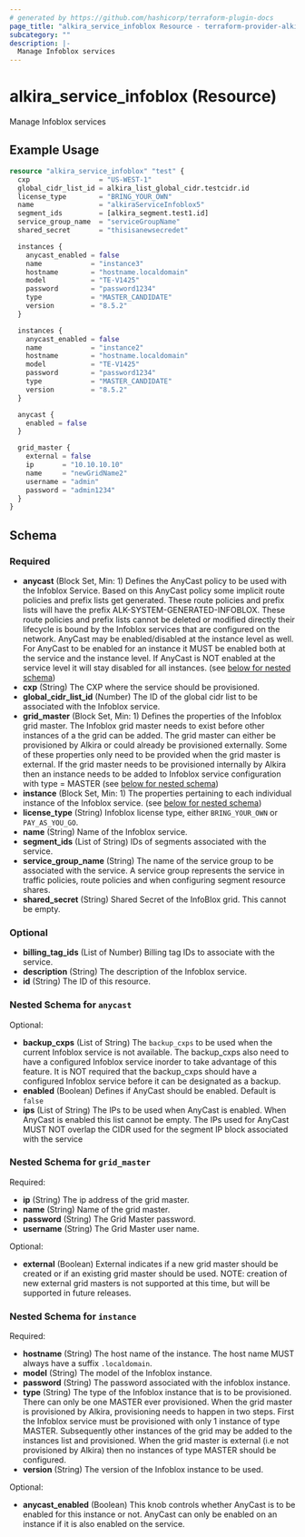 ```yaml
---
# generated by https://github.com/hashicorp/terraform-plugin-docs
page_title: "alkira_service_infoblox Resource - terraform-provider-alkira"
subcategory: ""
description: |-
  Manage Infoblox services
---
```


# alkira_service_infoblox (Resource)

Manage Infoblox services

## Example Usage

```terraform
resource "alkira_service_infoblox" "test" {
  cxp                 = "US-WEST-1"
  global_cidr_list_id = alkira_list_global_cidr.testcidr.id
  license_type        = "BRING_YOUR_OWN"
  name                = "alkiraServiceInfoblox5"
  segment_ids         = [alkira_segment.test1.id]
  service_group_name  = "serviceGroupName"
  shared_secret       = "thisisanewsecredet"

  instances {
    anycast_enabled = false
    name            = "instance3"
    hostname        = "hostname.localdomain"
    model           = "TE-V1425"
    password        = "password1234"
    type            = "MASTER_CANDIDATE"
    version         = "8.5.2"
  }

  instances {
    anycast_enabled = false
    name            = "instance2"
    hostname        = "hostname.localdomain"
    model           = "TE-V1425"
    password        = "password1234"
    type            = "MASTER_CANDIDATE"
    version         = "8.5.2"
  }

  anycast {
    enabled = false
  }

  grid_master {
    external = false
    ip       = "10.10.10.10"
    name     = "newGridName2"
    username = "admin"
    password = "admin1234"
  }
}
```

<!-- schema generated by tfplugindocs -->
## Schema

### Required

- **anycast** (Block Set, Min: 1) Defines the AnyCast policy to be used with the Infoblox Service. Based on this AnyCast policy some implicit route policies and prefix lists get generated. These route policies and prefix lists will have the prefix ALK-SYSTEM-GENERATED-INFOBLOX. These route policies and prefix lists cannot be deleted or modified directly their lifecycle is bound by the Infoblox services that are configured on the network. AnyCast may be enabled/disabled at the instance level as well. For AnyCast to be enabled for an instance it MUST be enabled both at the service and the instance level. If AnyCast is NOT enabled at the service level it will stay disabled for all instances. (see [below for nested schema](#nestedblock--anycast))
- **cxp** (String) The CXP where the service should be provisioned.
- **global_cidr_list_id** (Number) The ID of the global cidr list to be associated with the Infoblox service.
- **grid_master** (Block Set, Min: 1) Defines the properties of the Infoblox grid master. The Infoblox grid master needs to exist before other instances of a the grid can be added. The grid master can either be provisioned by Alkira or could already be provisioned externally. Some of these properties only need to be provided when the grid master is external. If the grid master needs to be provisioned internally by Alkira then an instance needs to be added to Infoblox service configuration with type = MASTER (see [below for nested schema](#nestedblock--grid_master))
- **instance** (Block Set, Min: 1) The properties pertaining to each individual instance of the Infoblox service. (see [below for nested schema](#nestedblock--instance))
- **license_type** (String) Infoblox license type, either `BRING_YOUR_OWN` or `PAY_AS_YOU_GO`.
- **name** (String) Name of the Infoblox service.
- **segment_ids** (List of String) IDs of segments associated with the service.
- **service_group_name** (String) The name of the service group to be associated with the service. A service group represents the service in traffic policies, route policies and when configuring segment resource shares.
- **shared_secret** (String) Shared Secret of the InfoBlox grid. This cannot be empty.

### Optional

- **billing_tag_ids** (List of Number) Billing tag IDs to associate with the service.
- **description** (String) The description of the Infoblox service.
- **id** (String) The ID of this resource.

<a id="nestedblock--anycast"></a>
### Nested Schema for `anycast`

Optional:

- **backup_cxps** (List of String) The `backup_cxps` to be used when the current Infoblox service is not available. The backup_cxps also need to have a configured Infoblox service inorder to take advantage of this feature. It is NOT required that the backup_cxps should have a configured Infoblox service before it can be designated as a backup.
- **enabled** (Boolean) Defines if AnyCast should be enabled. Default is `false`
- **ips** (List of String) The IPs to be used when AnyCast is enabled. When AnyCast is enabled this list cannot be empty. The IPs used for AnyCast MUST NOT overlap the CIDR used for the segment IP block associated with the service


<a id="nestedblock--grid_master"></a>
### Nested Schema for `grid_master`

Required:

- **ip** (String) The ip address of the grid master.
- **name** (String) Name of the grid master.
- **password** (String) The Grid Master password.
- **username** (String) The Grid Master user name.

Optional:

- **external** (Boolean) External indicates if a new grid master should be created or if an existing grid master should be used. NOTE: creation of new external grid masters is not supported at this time, but will be supported in future releases.


<a id="nestedblock--instance"></a>
### Nested Schema for `instance`

Required:

- **hostname** (String) The host name of the instance. The host name MUST always have a suffix `.localdomain`.
- **model** (String) The model of the Infoblox instance.
- **password** (String) The password associated with the infoblox instance.
- **type** (String) The type of the Infoblox instance that is to be provisioned. There can only be one MASTER ever provisioned. When the grid master is provisioned by Alkira, provisioning needs to happen in two steps. First the Infoblox service must be provisioned with only 1 instance of type MASTER. Subsequently other instances of the grid may be added to the instances list and provisioned. When the grid master is external (i.e not provisioned by Alkira) then no instances of type MASTER should be configured.
- **version** (String) The version of the Infoblox instance to be used.

Optional:

- **anycast_enabled** (Boolean) This knob controls whether AnyCast is to be enabled for this instance or not. AnyCast can only be enabled on an instance if it is also enabled on the service.


